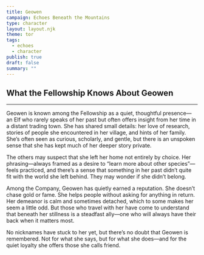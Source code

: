 ```yaml
---
title: Geowen
campaign: Echoes Beneath the Mountains
type: character
layout: layout.njk
theme: tor
tags:
  - echoes
  - character
publish: true
draft: false
summary: ""
---
```

## What the Fellowship Knows About Geowen
***
Geowen is known among the Fellowship as a quiet, thoughtful presence—an Elf who rarely speaks of her past but often offers insight from her time in a distant trading town. She has shared small details: her love of research, stories of people she encountered in her village, and hints of her family. She’s often seen as curious, scholarly, and gentle, but there is an unspoken sense that she has kept much of her deeper story private.  
  
The others may suspect that she left her home not entirely by choice. Her phrasing—always framed as a desire to “learn more about other species”—feels practiced, and there’s a sense that something in her past didn’t quite fit with the world she left behind. They may wonder if she didn’t belong.  
  
Among the Company, Geowen has quietly earned a reputation. She doesn’t chase gold or fame. She helps people without asking for anything in return. Her demeanor is calm and sometimes detached, which to some makes her seem a little odd. But those who travel with her have come to understand that beneath her stillness is a steadfast ally—one who will always have their back when it matters most.  
  
No nicknames have stuck to her yet, but there’s no doubt that Geowen is remembered. Not for what she says, but for what she does—and for the quiet loyalty she offers those she calls friend.